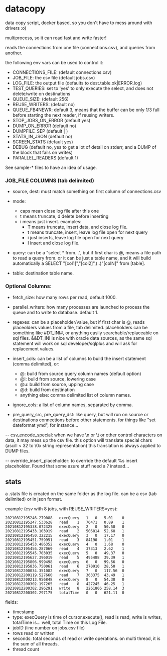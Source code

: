 # datacopy

data copy script, docker based, so you don't have to mess around with drivers :o)

multiprocess, so it can read fast and write faster!

reads the connections from one file (connections.csv), and queries from another.

the following env vars can be used to control it:
- CONNECTIONS_FILE: (default connections.csv)
- JOB_FILE: the csv file (default jobs.csv)
- LOG_FILE: the output file (defaults to dest.table.ok|ERROR.log)
- TEST_QUERIES: set to 'yes' to only execute the select, and does not delete/write on destinations
- QUEUE_SIZE: (default 256) 
- REUSE_WRITERS: (default no)
- QUEUE_FB4NEWR: default 3, means that the buffer can be only 1/3 full before starting the next reader, if reusing writers.
- STOP_JOBS_ON_ERROR (default yes)
- DUMP_ON_ERROR (default no)
- DUMPFILE_SEP (default | )
- STATS_IN_JSON (default no)
- SCREEN_STATS (default yes)
- DEBUG (default no, yes to get a lot of detail on stderr, and a DUMP of the block that fails on writes)
- PARALLEL_READERS (default 1)

See sample-* files to have an idea of usage.


### JOB_FILE COLUMNS (tab delimited)

- source, dest: must match something on first column of connections.csv

- mode: 
    - caps mean close log file after this one
    - t means truncate, d delete before inserting
    - i means just insert.
    examples: 
        - T means truncate, insert data, and close log file. 
        - t means truncate, insert, leave log file open for next query
        - i just inserts, leave log file open for next query
        - I insert and close log file.

- query: can be a "select * from...", but if first char is @, means a file path to read a query from. or it can be just a table name, and it will build automatically a SELECT "[col1]","[col2]",(..)"[colN]" from [table].
- table: destination table name.


### Optional Columns:

- fetch_size: how many rows per read, default 1000.

- parallel_writers: how many processes are launched to process the queue and to write to database. default 1.

- regexes: can be a placeholder/value, but if first char is @, reads placeolders values from a file, tab delimited. placeholders can be something like #DT_INI#, or anything easily searchable/replaceable on sql files. &&DT_INI is nice with oracle data sources, as the same sql statement will work on sql developer/sqlplus and will ask for replacement values.

- insert_cols: can be a list of columns to build the insert statement (comma delimited), or:
    - @: build from source query column names (default option)
    - @l: build from source, lowering case
    - @u: build from source, upping case
    - @d: build from destination
    - anything else: comma delimited list of column names.

- ignore_cols: a list of column names, separated by comma. 

- pre_query_src, pre_query_dst: like query, but will run on source or destinations connections before other statements. for things like "set dateformat ymd", for instance...

-- csv_encode_special: when we have \n or \t or other control characters on data, it may mess up the csv file. 
    this option will translate special chars (ascill < 32 to \0x string representation)
    this translation is always applied to DUMP files. 

-- override_insert_placeholder: to override the default %s insert placeholder. Found that some azure stuff need a ? instead...

## stats
a .stats file is created on the same folder as the log file. can be a csv (tab delimited) or in json format.

example (csv with 8 jobs, with REUSE_WRITERS=yes):
```
20210812195246.279088	execQuery	1	0	5.01	0
20210812195247.533628	read	1	76471	0.89	1
20210812195338.072325	execQuery	2	0	50.50	0
20210812195433.103919	read	2	506814	52.68	1
20210812195450.322215	execQuery	3	0	17.17	0
20210812195451.759951	read	3	84190	1.01	1
20210812195453.486352	execQuery	4	0	1.68	0
20210812195456.287069	read	4	37313	2.62	1
20210812195545.703035	execQuery	5	0	49.37	0
20210812195627.396019	read	5	495488	39.39	1
20210812195806.999498	execQuery	6	0	99.56	0
20210812195836.750061	read	6	270910	28.50	1
20210812200034.351082	execQuery	7	0	117.56	0
20210812200119.527660	read	7	363375	43.49	1
20210812200213.956848	execQuery	8	0	54.38	0
20210812200302.197265	read	8	427245	46.25	1
20210812200302.296291	write	8	2261806	258.14	3
20210812200302.297175	totalTime	0	0	621.11	0
```

fields:
- timestamp
- type: execQuery is time of cursor.execute(), read is read, write is writes, totalTime is... well, total Time on this Log File.  
- jobID (line number on jobs.csv file)
- rows read or written
- seconds: total seconds of read or write operations. on multi thread, it is the sum of all threads.
- thread count
